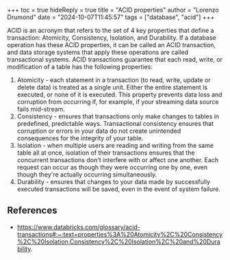 +++
toc = true
hideReply = true
title = "ACID properties"
author = "Lorenzo Drumond"
date = "2024-10-07T11:45:57"
tags = ["database",  "acid"]
+++



ACID is an acronym that refers to the set of 4 key properties that define a transaction: Atomicity, Consistency, Isolation, and Durability. If a database operation has these ACID properties, it can be called an ACID transaction, and data storage systems that apply these operations are called transactional systems. ACID transactions guarantee that each read, write, or modification of a table has the following properties:

1. Atomicity - each statement in a transaction (to read, write, update or delete data) is treated as a single unit. Either the entire statement is executed, or none of it is executed. This property prevents data loss and corruption from occurring if, for example, if your streaming data source fails mid-stream.
2. Consistency - ensures that transactions only make changes to tables in predefined, predictable ways. Transactional consistency ensures that corruption or errors in your data do not create unintended consequences for the integrity of your table.
3. Isolation - when multiple users are reading and writing from the same table all at once, isolation of their transactions ensures that the concurrent transactions don't interfere with or affect one another. Each request can occur as though they were occurring one by one, even though they're actually occurring simultaneously.
4. Durability - ensures that changes to your data made by successfully executed transactions will be saved, even in the event of system failure.

## References

- https://www.databricks.com/glossary/acid-transactions#:~:text=properties%3A%20Atomicity%2C%20Consistency%2C%20Isolation,Consistency%2C%20Isolation%2C%20and%20Durability.
